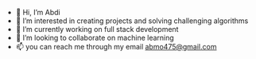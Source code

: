 - 👋 Hi, I’m Abdi
- 👀 I’m interested in creating projects and solving challenging algorithms 
- 🌱 I’m currently working on full stack development
- 💞️ I’m looking to collaborate on machine learning 
- 📫 you can reach me through my email abmo475@gmail.com

<!---
Abmo475/Abmo475 is a ✨ special ✨ repository because its `README.md` (this file) appears on your GitHub profile.
You can click the Preview link to take a look at your changes.
--->
